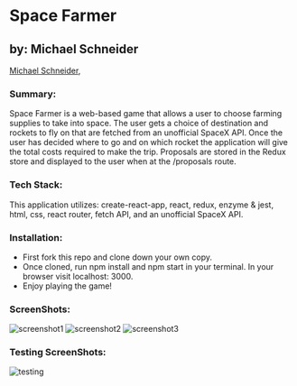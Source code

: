 # Space Farmer

## by: Michael Schneider
[Michael Schneider](https://github.com/mschneider247), 

### Summary:
Space Farmer is a web-based game that allows a user to choose farming supplies to take into space.  The user gets a choice of destination and rockets to fly on that are fetched from an unofficial SpaceX API.  Once the user has decided where to go and on which rocket the application will give the total costs required to make the trip.  Proposals are stored in the Redux store and displayed to the user when at the /proposals route. 

### Tech Stack: 
This application utilizes: create-react-app, react, redux, enzyme & jest, html, css, react router, fetch API, and an unofficial SpaceX API.

### Installation:
- First fork this repo and clone down your own copy.  
- Once cloned, run npm install and npm start in your terminal. In your browser visit localhost: 3000.  
- Enjoy playing the game!

### ScreenShots:
![screenshot1](https://user-images.githubusercontent.com/21366524/68160369-e64ee300-ff10-11e9-86fc-b962695fc25b.jpg)
![screenshot2](https://user-images.githubusercontent.com/21366524/68156646-7721c080-ff09-11e9-9ce8-13c51fec5f6d.jpg)
![screenshot3](https://user-images.githubusercontent.com/21366524/68156756-a1737e00-ff09-11e9-958e-b13faae8d527.jpg)

### Testing ScreenShots:
![testing](https://user-images.githubusercontent.com/21366524/68156790-b3552100-ff09-11e9-8cbe-b50c15ab863f.jpg)
